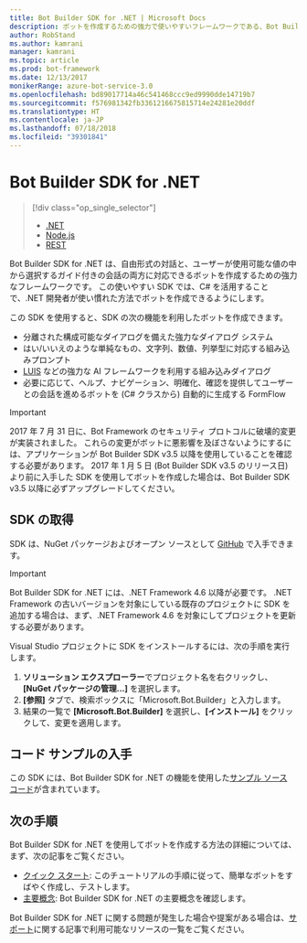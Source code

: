 ```yaml
---
title: Bot Builder SDK for .NET | Microsoft Docs
description: ボットを作成するための強力で使いやすいフレームワークである、Bot Builder SDK for .NET の概要を説明します。
author: RobStand
ms.author: kamrani
manager: kamrani
ms.topic: article
ms.prod: bot-framework
ms.date: 12/13/2017
monikerRange: azure-bot-service-3.0
ms.openlocfilehash: bd89017714a46c541468ccc9ed9990dde14719b7
ms.sourcegitcommit: f576981342fb3361216675815714e24281e20ddf
ms.translationtype: HT
ms.contentlocale: ja-JP
ms.lasthandoff: 07/18/2018
ms.locfileid: "39301841"
---
```

# <a name="bot-builder-sdk-for-net"></a>Bot Builder SDK for .NET
> [!div class="op_single_selector"]
> - [.NET](../dotnet/bot-builder-dotnet-overview.md)
> - [Node.js](../nodejs/bot-builder-nodejs-overview.md)
> - [REST](../rest-api/bot-framework-rest-overview.md)

Bot Builder SDK for .NET は、自由形式の対話と、ユーザーが使用可能な値の中から選択するガイド付きの会話の両方に対応できるボットを作成するための強力なフレームワークです。 この使いやすい SDK では、C# を活用することで、.NET 開発者が使い慣れた方法でボットを作成できるようにします。

この SDK を使用すると、SDK の次の機能を利用したボットを作成できます。 

- 分離された構成可能なダイアログを備えた強力なダイアログ システム
- はい/いいえのような単純なもの、文字列、数値、列挙型に対応する組み込みプロンプト
- <a href="http://luis.ai" target="_blank">LUIS</a> などの強力な AI フレームワークを利用する組み込みダイアログ
- 必要に応じて、ヘルプ、ナビゲーション、明確化、確認を提供してユーザーとの会話を進めるボットを (C# クラスから) 自動的に生成する FormFlow

> [!IMPORTANT]
> 2017 年 7 月 31 日に、Bot Framework のセキュリティ プロトコルに破壊的変更が実装されました。 これらの変更がボットに悪影響を及ぼさないようにするには、アプリケーションが Bot Builder SDK v3.5 以降を使用していることを確認する必要があります。 2017 年 1 月 5 日 (Bot Builder SDK v3.5 のリリース日) より前に入手した SDK を使用してボットを作成した場合は、Bot Builder SDK v3.5 以降に必ずアップグレードしてください。

## <a name="get-the-sdk"></a>SDK の取得

SDK は、NuGet パッケージおよびオープン ソースとして <a href="https://github.com/Microsoft/BotBuilder" target="_blank">GitHub</a> で入手できます。

> [!IMPORTANT]
> Bot Builder SDK for .NET には、.NET Framework 4.6 以降が必要です。 .NET Framework の古いバージョンを対象にしている既存のプロジェクトに SDK を追加する場合は、まず、.NET Framework 4.6 を対象にしてプロジェクトを更新する必要があります。

Visual Studio プロジェクトに SDK をインストールするには、次の手順を実行します。

1. **ソリューション エクスプローラー**でプロジェクト名を右クリックし、**[NuGet パッケージの管理...]** を選択します。
2. **[参照]** タブで、検索ボックスに「Microsoft.Bot.Builder」と入力します。
3. 結果の一覧で **[Microsoft.Bot.Builder]** を選択し、**[インストール]** をクリックして、変更を適用します。

## <a name="get-code-samples"></a>コード サンプルの入手

この SDK には、Bot Builder SDK for .NET の機能を使用した[サンプル ソース コード](bot-builder-dotnet-samples.md)が含まれています。

## <a name="next-steps"></a>次の手順

Bot Builder SDK for .NET を使用してボットを作成する方法の詳細については、まず、次の記事をご覧ください。

- [クイック スタート](bot-builder-dotnet-quickstart.md): このチュートリアルの手順に従って、簡単なボットをすばやく作成し、テストします。
- [主要概念](bot-builder-dotnet-concepts.md): Bot Builder SDK for .NET の主要概念を確認します。

Bot Builder SDK for .NET に関する問題が発生した場合や提案がある場合は、[サポート](../bot-service-resources-links-help.md)に関する記事で利用可能なリソースの一覧をご覧ください。 
